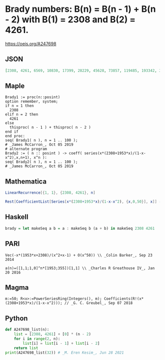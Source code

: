 # Brady numbers: B\(n\) \= B\(n \- 1\) \+ B\(n \- 2\) with B\(1\) \= 2308 and  B\(2\) \= 4261\.
https://oeis.org/A247698
## JSON
```JSON
[2308, 4261, 6569, 10830, 17399, 28229, 45628, 73857, 119485, 193342, 312827, 506169, 818996, 1325165, 2144161, 3469326, 5613487, 9082813, 14696300, 23779113, 38475413, 62254526, 100729939, 162984465, 263714404, 426698869, 690413273, 1117112142, 1807525415, 2924637557, 4732162972, 7656800529]
```
## Maple
```Maple
Brady1 := proc(n::posint)
option remember, system;
if n = 1 then
  2308
elif n = 2 then
  4261
else
  thisproc( n - 1 ) + thisproc( n - 2 )
end if
end proc:
seq( Brady1( n ), n = 1 .. 100 );
# _James McCarron_, Oct 05 2019
# alternate program
Brady2 := ( n :: posint ) -> coeff( series(x*(2308+1953*x)/(1-x-x^2),x,n+1), x^n ):
seq( Brady2( n ), n = 1 .. 100 );
# _James McCarron_, Oct 05 2019
```
## Mathematica
```Mathematica
LinearRecurrence[{1, 1}, {2308, 4261}, n]
```
```Mathematica
Rest[CoefficientList[Series[x*(2308+1953*x)/(1-x-x^2), {x,0,50}], x]] (* _G. C. Greubel_, Sep 07 2018 *)
```
## Haskell
```Haskell
brady = let makeSeq a b = a : makeSeq b (a + b) in makeSeq 2308 4261
```
## PARI
```PARI
Vec(-x*(1953*x+2308)/(x^2+x-1) + O(x^50)) \\ _Colin Barker_, Sep 23 2014
```
```PARI
a(n)=([1,1;1,0]^n*[1953;355])[1,1] \\ _Charles R Greathouse IV_, Jan 20 2016
```
## Magma
```Magma
m:=50; R<x>:=PowerSeriesRing(Integers(), m); Coefficients(R!(x*(2308+1953*x)/(1-x-x^2))); // _G. C. Greubel_, Sep 07 2018
```
## Python
```Python
def A247698_list(n):
    list = [2308, 4261] + [0] * (n - 2)
    for i in range(2, n):
        list[i] = list[i - 1] + list[i - 2]
    return list
print(A247698_list(32)) # _M. Eren Kesim_, Jun 28 2021
```
